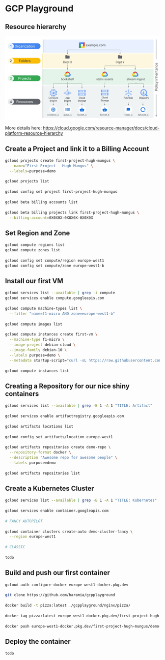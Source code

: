 # GCP Playground
## Resource hierarchy

![Resource hierarchy](./img/GCP_Resource_hierarchy.png)

More details here: https://cloud.google.com/resource-manager/docs/cloud-platform-resource-hierarchy

## Create a Project and link it to a Billing Account

```bash
gcloud projects create first-project-hugh-mungus \
  --name="First Project - Hugh Mungus" \
  --labels=purpose=demo

gcloud projects list

gcloud config set project first-project-hugh-mungus

gcloud beta billing accounts list

gcloud beta billing projects link first-project-hugh-mungus \
  --billing-account=0X0X0X-0X0X0X-0X0X0X
```

## Set Region and Zone

```bash
gcloud compute regions list
gcloud compute zones list

gcloud config set compute/region europe-west1
gcloud config set compute/zone europe-west1-b
```

## Install our first VM

```bash
gcloud services list --available | grep -i compute
gcloud services enable compute.googleapis.com

gcloud compute machine-types list \
  --filter "name=f1-micro AND zone=europe-west1-b"

gcloud compute images list

gcloud compute instances create first-vm \
  --machine-type f1-micro \
  --image-project debian-cloud \
  --image-family debian-10 \
  --labels purpose=demo \
  --metadata startup-script="curl -sL https://raw.githubusercontent.com/haramia/gcpplayground/master/debian10-setup/tool-setup.sh | sudo bash"

gcloud compute instances list
```

## Creating a Repository for our nice shiny containers
```bash
gcloud services list --available | grep -B 1 -A 1 "TITLE: Artifact"
  
gcloud services enable artifactregistry.googleapis.com

gcloud artifacts locations list

gcloud config set artifacts/location europe-west1

gcloud artifacts repositories create demo-repo \
  --repository-format docker \
  --description "Awesome repo for awesome people" \
  --labels purpose=demo

gcloud artifacts repositories list
```

## Create a Kubernetes Cluster

```bash
gcloud services list --available | grep -B 1 -A 1 "TITLE: Kubernetes"

gcloud services enable container.googleapis.com

# FANCY AUTOPILOT

gcloud container clusters create-auto demo-cluster-fancy \
  --region europe-west1

# CLASSIC

todo
```

## Build and push our first container

```bash
gcloud auth configure-docker europe-west1-docker.pkg.dev

git clone https://github.com/haramia/gcpplayground

docker build -t pizza:latest ./gcpplayground/nginx/pizza/

docker tag pizza:latest europe-west1-docker.pkg.dev/first-project-hugh-mungus/demo-repo/pizza:latest

docker push europe-west1-docker.pkg.dev/first-project-hugh-mungus/demo-repo/pizza:latest
```

## Deploy the container

```bash
todo
```
